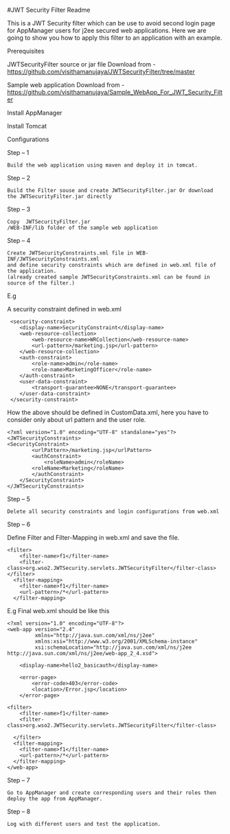 #JWT Security Filter Readme


This is a JWT Security filter which can be use to avoid second login page for AppManager users for j2ee secured web applications.
Here we are going to show you how to apply this filter to an application with an example.

Prerequisites 

JWTSecurityFilter source or jar file
Download from - https://github.com/visithamanujaya/JWTSecurityFilter/tree/master

Sample web application 
Download from - https://github.com/visithamanujaya/Sample_WebApp_For_JWT_Security_Filter

Install AppManager

Install Tomcat

Configurations

Step – 1	

	Build the web application using maven and deploy it in tomcat.

Step – 2
	
	Build the Filter souse and create JWTSecurityFilter.jar Or download the JWTSecurityFilter.jar directly

Step – 3
  
 	Copy  JWTSecurityFilter.jar
	/WEB-INF/lib folder of the sample web application

Step – 4	
	
	Create JWTSecurityConstraints.xml file in WEB-INF/JWTSecurityConstraints.xml
	and define security constraints which are defined in web.xml file of the application. 
	(already created sample JWTSecurityConstraints.xml can be found in source of the filter.)

E.g

A security constraint defined in web.xml

	 <security-constraint>
		<display-name>SecurityConstraint</display-name>
		<web-resource-collection>
		    <web-resource-name>WRCollection</web-resource-name>
		    <url-pattern>/marketing.jsp</url-pattern>
		</web-resource-collection>
		<auth-constraint>
		    <role-name>admin</role-name>
		    <role-name>MarketingOfficer</role-name>
		</auth-constraint>
		<user-data-constraint>
		    <transport-guarantee>NONE</transport-guarantee>
		</user-data-constraint>
	 </security-constraint>

How the above should be defined in CustomData.xml, here you have to consider only about url pattern and the user role.
```
<?xml version="1.0" encoding="UTF-8" standalone="yes"?>
<JWTSecurityConstraints>
<SecurityConstraint>
        <urlPattern>/marketing.jsp</urlPattern>
        <authConstraint>
            <roleName>admin</roleName>
	    <roleName>Marketing</roleName>
        </authConstraint>
    </SecurityConstraint>
</JWTSecurityConstraints>
```


Step – 5

	Delete all security constraints and login configurations from web.xml
	
Step – 6

Define Filter and Filter-Mapping in web.xml and save the file.
```
<filter>
    <filter-name>f1</filter-name>
    <filter-class>org.wso2.JWTSecurity.servlets.JWTSecurityFilter</filter-class>
</filter>
  <filter-mapping>
    <filter-name>f1</filter-name>
    <url-pattern>/*</url-pattern>
  </filter-mapping>
```
E.g Final web.xml should be like this
```
<?xml version="1.0" encoding="UTF-8"?>
<web-app version="2.4"
         xmlns="http://java.sun.com/xml/ns/j2ee"
         xmlns:xsi="http://www.w3.org/2001/XMLSchema-instance"
         xsi:schemaLocation="http://java.sun.com/xml/ns/j2ee http://java.sun.com/xml/ns/j2ee/web-app_2_4.xsd">

    <display-name>hello2_basicauth</display-name>

    <error-page>
        <error-code>403</error-code>
        <location>/Error.jsp</location>
    </error-page>

<filter>
    <filter-name>f1</filter-name>
    <filter-class>org.wso2.JWTSecurity.servlets.JWTSecurityFilter</filter-class>
		 
  </filter>
  <filter-mapping>
    <filter-name>f1</filter-name>
    <url-pattern>/*</url-pattern>
  </filter-mapping>
</web-app>
  ```      
Step – 7

	Go to AppManager and create corresponding users and their roles then deploy the app from AppManager.

Step – 8

	Log with different users and test the application.
